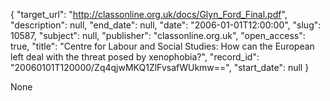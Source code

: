 {
  "target_url": "http://classonline.org.uk/docs/Glyn_Ford_Final.pdf", 
  "description": null, 
  "end_date": null, 
  "date": "2006-01-01T12:00:00", 
  "slug": 10587, 
  "subject": null, 
  "publisher": "classonline.org.uk", 
  "open_access": true, 
  "title": "Centre for Labour and Social Studies: How can the European left deal with the threat posed by xenophobia?", 
  "record_id": "20060101T120000/Zq4qjwMKQ1ZlFvsafWUkmw==", 
  "start_date": null
}

None